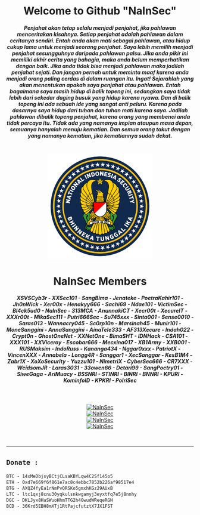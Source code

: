 <div align="center" style="text-align:center">
 <h1>Welcome to Github "NaInSec"</h1>
 <h5>Penjahat akan tetap selalu menjadi penjahat, jika pahlawan menceritakan kisahnya. Setiap penjahat adalah pahlawan dalam ceritanya sendiri. Entah anda akan mati sebagai pahlawan, atau hidup cukup lama untuk menjadi seorang penjahat. Saya lebih memilih menjadi penjahat sesungguhnya daripada pahlawan palsu. Jika anda pikir ini memiliki akhir cerita yang bahagia, maka anda belum memperhatikan dengan baik. Jika anda tidak bisa menjadi pahlawan maka jadilah penjahat sejati. Dan jangan pernah untuk meminta maaf karena anda menjadi orang paling cerdas di dalam ruangan itu. Ingat! Sejarahlah yang akan menentukan apakah saya penjahat atau pahlawan. Entah bagaimana saya masih hidup di balik topeng ini, sedangkan saya tidak lebih dari sekedar daging busuk yang hidup karena nyawa. Dan di balik topeng ini ada sebuah ide yang sangat anti peluru. Karena pada dasarnya saya hidup dari tuhan dan tuhan mati karena saya. Jadilah pahlawan dibalik topeng penjahat, karena orang yang membenci anda tidak percaya itu. Tidak ada yang namanya impian ataupun masa depan, semuanya hanyalah menuju kematian. Dan semua orang takut dengan yang namanya kematian, jika kematiannya sudah dekat.</h5>
 <br>
 
<img width="56%" height="38%" src="NaInSec.png">

<center><h1>NaInSec Members</h1>
<h5>XSVSCyb3r - XXSec101 - SangBima - Jenateke - PoetraKahir101 - Jh0nWick - Xer00x - Henakyy666 - Sachi69 - Ndae101 - VictimSec - Bl4ck5ud0 - NaInSec - 313MCA - AnunnakiCT - Xecr00t - XecureIT - XXXr00t - MikaSec111 - Putri666Sec - Su745xxx - Sinta001 - Sense0010 - Saras013 - Wannacry045 - Sc0rp10n - Marsinah45 - Munir101 - MoneSanggini - AnnaSanggini - AinaTele333 - AF313Xecure - Indah022 - Crypt0n - GhostOneNet - XXNetOne - BimaSHT - IDNHack - CSA101 - XXX101 - XXViceroy - Escobar666 - Mecxina017 - XB1Army - XXB001 - RUSMaksim - IndoRuss - Kananga434 - Nggar0xxx - PatriotX - VincenXXX - Annabela - Longg4R - Sanggar1 - XecSanggar - KesB1M4 - Zabr1X - XoXoSecurity - Yuzzu101 - NimetriX - CyberSec666 - CR7XXX - WeidsomJR - Laras3031 - 33owen66 - Detari99 - SangPoetry01 - SiweGaga - AriMuacy - BSSNRI - STINRI - BINRI - BNNRI - KPURI - KominfoID - KPKRI - PolriSec</h5></center>

<br>

[![NaInSec](https://github-readme-streak-stats.herokuapp.com/?user=NaInSec&theme=radical&hide_title=true&include_all_commits=true)](https://github-readme-streak-stats.herokuapp.com/?user=NaInSec&theme=radical&hide_title=true&include_all_commits=true)
<br>
[![NaInSec](https://github-readme-stats.vercel.app/api?username=NaInSec&show_icons=true&theme=radical)](https://github-readme-stats.vercel.app/api?username=NaInSec&show_icons=true&theme=radical)
<br>
[![NaInSec](https://github-readme-stats.vercel.app/api/top-langs/?username=NaInSec&top-langs=80&show_icons=true&theme=radical&layout=compact)](https://github-readme-stats.vercel.app/api/top-langs/?username=NaInSec&top-langs=80&show_icons=true&theme=radical&layout=compact)
<br>
[![NaInSec](https://github-profile-trophy.vercel.app/?username=NaInSec&margin-w=14&theme=radical&margin-h=14)](https://github-profile-trophy.vercel.app/?username=NaInSec&theme=radical&margin-w=14&margin-h=14)
</div><br>

---

## `Donate :`
```
BTC - 14xMeDbjsyBCtjCLsaKBYLqw4C2Sf145o5
ETH - 0xd7e669f6f861e7ac8c4ebbc7852b226af98517e4
BTG - AXQZ4fyEa1rNmPvQRSKo5gmxhKGz29AUxB
LTC - ltc1qxj8cnu30yqkulsnkwgamyj3eyxtfq7e5j8nnhy
DGC - DKLJyx8HaSWuoHhmTTG2h4GwudWReqeRGH
BCD - 36Krd5EBH8mXTj1RtPajcfutztX7JX1FST
```
